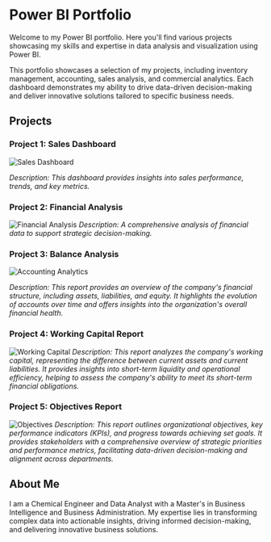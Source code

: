 # Power BI Portfolio
Welcome to my Power BI portfolio. Here you'll find various projects showcasing my skills and expertise in data analysis and visualization using Power BI.

This portfolio showcases a selection of my projects, including inventory management, accounting, sales analysis, and commercial analytics. Each dashboard demonstrates my ability to drive data-driven decision-making and deliver innovative solutions tailored to specific business needs.
## Projects

### Project 1: Sales Dashboard
![Sales Dashboard](https://drive.google.com/file/d/1fvenOH9_qRlmDRw5uDS4AQ4Jpw_psuGc/view)

*Description: This dashboard provides insights into sales performance, trends, and key metrics.*

### Project 2: Financial Analysis
![Financial Analysis](https://drive.google.com/file/d/1N8uEtoMxibQ8oMcSqExnzT6LZjnH4mNG/view?usp=drive_link)
*Description: A comprehensive analysis of financial data to support strategic decision-making.*

### Project 3: Balance Analysis
![Accounting Analytics](https://drive.google.com/file/d/1IurZG0qfujWWeNDT-p0quZiS0SD5Fc8q/view?usp=drive_link)

*Description: This report provides an overview of the company's financial structure, including assets, liabilities, and equity. It highlights the evolution of accounts over time and offers insights into the organization's overall financial health.*

### Project 4: Working Capital Report
![Working Capital](https://drive.google.com/file/d/172HfXMWKpKWii41z2pocfQAMd9ERaAqK/view?usp=drive_link)
*Description: This report analyzes the company's working capital, representing the difference between current assets and current liabilities. It provides insights into short-term liquidity and operational efficiency, helping to assess the company's ability to meet its short-term financial obligations.*

###  Project 5: Objectives Report
![Objectives](https://drive.google.com/file/d/147LztkMoT8Dk131c8ezq74icBzv_A1gL/view?usp=drive_link)
*Description: This report outlines organizational objectives, key performance indicators (KPIs), and progress towards achieving set goals. It provides stakeholders with a comprehensive overview of strategic priorities and performance metrics, facilitating data-driven decision-making and alignment across departments.*

## About Me

I am a Chemical Engineer and Data Analyst with a Master's in Business Intelligence and Business Administration. My expertise lies in transforming complex data into actionable insights, driving informed decision-making, and delivering innovative business solutions.
